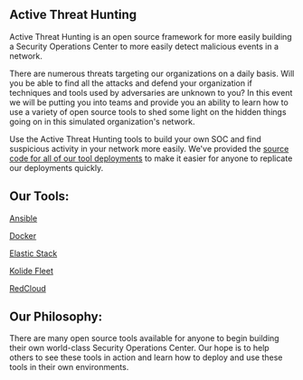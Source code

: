 ## Active Threat Hunting

Active Threat Hunting is an open source framework for more easily building a Security Operations Center to more easily detect malicious events in a network.

There are numerous threats targeting our organizations on a daily basis. Will you be able to find all the attacks and defend your organization if techniques and tools used by adversaries are unknown to you? In this event we will be putting you into teams and provide you an ability to learn how to use a variety of open source tools to shed some light on the hidden things going on in this simulated organization's network. 

Use the Active Threat Hunting tools to build your own SOC and find suspicious activity in your network more easily. We've provided the [source code for all of our tool deployments](https://github.com/heywoodlh/active-threat-hunting) to make it easier for anyone to replicate our deployments quickly. 

## Our Tools:

[Ansible](https://github.com/ansible/ansible)

[Docker](https://docker.com)

[Elastic Stack](https://www.elastic.co/products/)

[Kolide Fleet](https://github.com/kolide/fleet)

[RedCloud](https://github.com/khast3x/Redcloud)


## Our Philosophy:

There are many open source tools available for anyone to begin building their own world-class Security Operations Center. Our hope is to help others to see these tools in action and learn how to deploy and use these tools in their own environments.
